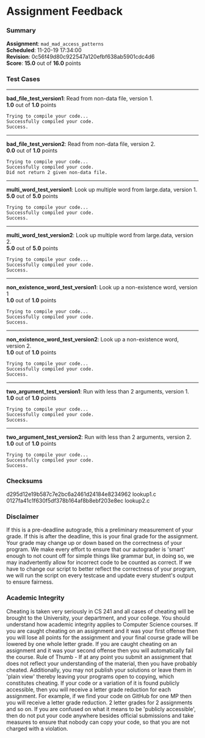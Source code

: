 # Assignment Feedback

### Summary

**Assignment**: `mad_mad_access_patterns`  
**Scheduled**: 11-20-19 17:34:00  
**Revision**: 0c56f49d80c922547a120efbf638ab5901cdc4d6  
**Score**: **15.0** out of **16.0** points

### Test Cases
---

**bad_file_test_version1**: Read from non-data file, version 1.  
**1.0** out of **1.0** points
```
Trying to compile your code...
Successfully compiled your code.
Success.
```
---

**bad_file_test_version2**: Read from non-data file, version 2.  
**0.0** out of **1.0** points
```
Trying to compile your code...
Successfully compiled your code.
Did not return 2 given non-data file.
```
---

**multi_word_test_version1**: Look up multiple word from large.data, version 1.  
**5.0** out of **5.0** points
```
Trying to compile your code...
Successfully compiled your code.
Success.
```
---

**multi_word_test_version2**: Look up multiple word from large.data, version 2.  
**5.0** out of **5.0** points
```
Trying to compile your code...
Successfully compiled your code.
Success.
```
---

**non_existence_word_test_version1**: Look up a non-existence word, version 1  
**1.0** out of **1.0** points
```
Trying to compile your code...
Successfully compiled your code.
Success.
```
---

**non_existence_word_test_version2**: Look up a non-existence word, version 2.  
**1.0** out of **1.0** points
```
Trying to compile your code...
Successfully compiled your code.
Success.
```
---

**two_argument_test_version1**: Run with less than 2 arguments, version 1.  
**1.0** out of **1.0** points
```
Trying to compile your code...
Successfully compiled your code.
Success.
```
---

**two_argument_test_version2**: Run with less than 2 arguments, version 2.  
**1.0** out of **1.0** points
```
Trying to compile your code...
Successfully compiled your code.
Success.
```
### Checksums

d295d12e19b587c7e2bc6a2461d24184e8234962 lookup1.c  
0127fa41c1f630f5df378b164af8b8ebf203e8ec lookup2.c


### Disclaimer
If this is a pre-deadline autograde, this a preliminary measurement of your grade.
If this is after the deadline, this is your final grade for the assignment.
Your grade may change up or down based on the correctness of your program.
We make every effort to ensure that our autograder is 'smart' enough to not count off
for simple things like grammar but, in doing so, we may inadvertently allow for
incorrect code to be counted as correct.
If we have to change our script to better reflect the correctness of your program,
we will run the script on every testcase and update every student's output to ensure fairness.



### Academic Integrity
Cheating is taken very seriously in CS 241 and all cases of cheating will be brought to the University, your department, and your college.
You should understand how academic integrity applies to Computer Science courses.
If you are caught cheating on an assignment and it was your first offense then you will lose all points for the assignment and your final course
grade will be lowered by one whole letter grade. If you are caught cheating on an assignment and it was your second offense then you will automatically fail the course.
Rule of Thumb - If at any point you submit an assignment that does not reflect your understanding of the material, then you have probably cheated.
Additionally, you may not publish your solutions or leave them in 'plain view' thereby leaving your programs open to copying, which constitutes cheating.
If your code or a variation of it is found publicly accessible, then you will receive a letter grade reduction for each assignment.
For example, if we find your code on GitHub for one MP then you will receive a letter grade reduction. 2 letter grades for 2 assignments and so on.
If you are confused on what it means to be 'publicly accessible', then do not put your code anywhere besides official submissions and take measures
to ensure that nobody can copy your code, so that you are not charged with a violation.


